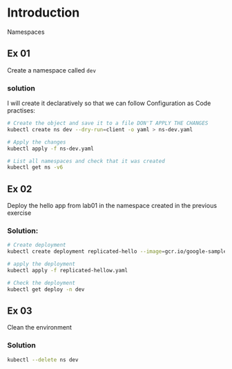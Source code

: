 # Introduction

Namespaces

## Ex 01

Create a namespace called `dev`

### solution

I will create it declaratively so that we can follow Configuration as Code practises:

```bash
# Create the object and save it to a file DON'T APPLY THE CHANGES
kubectl create ns dev --dry-run=client -o yaml > ns-dev.yaml
```


```bash
# Apply the changes
kubectl apply -f ns-dev.yaml
```

```bash
# List all namespaces and check that it was created
kubectl get ns -v6
```

## Ex 02 

Deploy the hello app from lab01 in the namespace created in the previous exercise

### Solution:


```bash
# Create deployment
kubectl create deployment replicated-hello --image=gcr.io/google-samples/hello-app:1.0 --replicas 3 --namespace dev --dry-run=client -o yaml > replicated-hello.yaml
```

```bash
# apply the deployment
kubectl apply -f replicated-hellow.yaml
```

```bash
# Check the deployment
kubectl get deploy -n dev
```

## Ex 03

Clean the environment

### Solution

```bash
kubectl --delete ns dev
```

